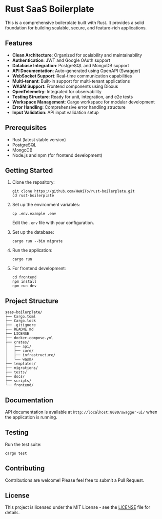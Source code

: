# Rust SaaS Boilerplate

This is a comprehensive boilerplate built with Rust. It provides a solid foundation for building scalable, secure, and feature-rich applications.

## Features

- **Clean Architecture**: Organized for scalability and maintainability
- **Authentication**: JWT and Google OAuth support
- **Database Integration**: PostgreSQL and MongoDB support
- **API Documentation**: Auto-generated using OpenAPI (Swagger)
- **WebSocket Support**: Real-time communication capabilities
- **Multi-tenant**: Built-in support for multi-tenant applications
- **WASM Support**: Frontend components using Dioxus
- **OpenTelemetry**: Integrated for observability
- **Testing Structure**: Ready for unit, integration, and e2e tests
- **Workspace Management**: Cargo workspace for modular development
- **Error Handling**: Comprehensive error handling structure
- **Input Validation**: API input validation setup

## Prerequisites

- Rust (latest stable version)
- PostgreSQL
- MongoDB
- Node.js and npm (for frontend development)

## Getting Started

1. Clone the repository:

   ```
   git clone https://github.com/HeWiTo/rust-boilerplate.git
   cd rust-boilerplate
   ```

2. Set up the environment variables:

   ```
   cp .env.example .env
   ```

   Edit the `.env` file with your configuration.

3. Set up the database:

   ```
   cargo run --bin migrate
   ```

4. Run the application:

   ```
   cargo run
   ```

5. For frontend development:
   ```
   cd frontend
   npm install
   npm run dev
   ```

## Project Structure

```
saas-boilerplate/
├── Cargo.toml
├── Cargo.lock
├── .gitignore
├── README.md
├── LICENSE
├── docker-compose.yml
├── crates/
│   ├── api/
│   ├── core/
│   ├── infrastructure/
│   └── wasm/
├── templates/
├── migrations/
├── tests/
├── docs/
├── scripts/
└── frontend/
```

## Documentation

API documentation is available at `http://localhost:8080/swagger-ui/` when the application is running.

## Testing

Run the test suite:

```
cargo test
```

## Contributing

Contributions are welcome! Please feel free to submit a Pull Request.

## License

This project is licensed under the MIT License - see the [LICENSE](https://github.com/HeWiTo/rust-boilerplate/blob/main/LICENSE) file for details.
